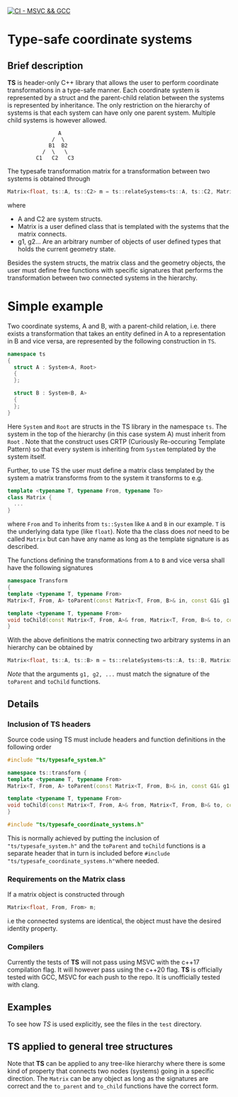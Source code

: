 [![CI - MSVC && GCC](https://github.com/KlasMvW/typesafe_coordinate_systems/actions/workflows/cmake.yml/badge.svg)](https://github.com/KlasMvW/typesafe_coordinate_systems/actions/workflows/cmake.yml)

# Type-safe coordinate systems

## Brief description

**TS** is header-only C++ library that allows the user to perform coordinate transformations in a type-safe manner.
Each coordinate system is represented by a struct and the parent-child relation between the systems is represented by inheritance. The only restriction on the hierarchy of systems is that each system can have only one parent system.
Multiple child systems is however allowed.

```
                A
              /  \
             B1  B2
           /  \   \
         C1   C2   C3
```

The typesafe transformation matrix for a transformation between two systems is obtained through

```c++
Matrix<float, ts::A, ts::C2> m = ts::relateSystems<ts::A, ts::C2, Matrix>(g1, g2....);
```
where 


* A and C2 are system structs.
* Matrix is a user defined class that is templated with the systems that the matrix connects.
* g1, g2... Are an arbitrary number of objects of user defined types that holds the current geometry state.

Besides the system structs, the matrix class and the geometry objects, the user must define free functions with specific signatures that performs the transformation between two connected systems in the hierarchy.

# Simple example

Two coordinate systems, A and B, with a parent-child relation, i.e. there exists a transformation that takes an entity defined in A to a representation in B and vice versa, are represented by the following construction in `TS`. 

```c++
namespace ts
{
  struct A : System<A, Root>
  {
  };

  struct B : System<B, A>
  {
  };
}
```

Here `System` and `Root` are structs in the TS library in the namespace `ts`. The system in the top of the hierarchy (in this case system A) must inherit from `Root` . Note that the construct uses CRTP (Curiously Re-occuring Template Pattern) so that every system is inheriting from `System` templated by the system itself.

Further, to use TS the user must define a matrix class templated by the system a matrix transforms from to the system it transforms to e.g.

```c++
template <typename T, typename From, typename To>
class Matrix {
  ...
}

```
where `From` and `To` inherits from `ts::System` like `A` and `B` in our example. `T` is the underlying data type (like `float`).
Note tha the class does *not* need to be called `Matrix` but can have any name as long as the template signature is as described.

The functions defining the transformations from `A` to `B`  and vice versa shall have the following signatures

```c++
namespace Transform
{
template <typename T, typename From>
Matrix<T, From, A> toParent(const Matrix<T, From, B>& in, const G1& g1, const G2& g2, ...);

template <typename T, typename From>
void toChild(const Matrix<T, From, A>& from, Matrix<T, From, B>& to, const G1& g1, const G2& g2, ...);
}
```
With the above definitions the matrix connecting two arbitrary systems in an hierarchy can be obtained by

```c++
Matrix<float, ts::A, ts::B> m = ts::relateSystems<ts::A, ts::B, Matrix>(g1, g2, ...);
```
*Note* that the arguments `g1, g2, ...` must match the signature of the `toParent` and `toChild` functions. 

## Details

### Inclusion of TS headers

Source code using TS must include headers and function definitions in the following order
```c++
#include "ts/typesafe_system.h"

namespace ts::transform {
template <typename T, typename From>
Matrix<T, From, A> toParent(const Matrix<T, From, B>& in, const G1& g1, const G2& g2, ...);

template <typename T, typename From>
void toChild(const Matrix<T, From, A>& from, Matrix<T, From, B>& to, const G1& g1, const G2& g2, ...);
}

#include "ts/typesafe_coordinate_systems.h"
```

This is normally achieved by putting the inclusion of `"ts/typesafe_system.h"` and the `toParent` and `toChild` functions is a separate header that in turn is included before `#include "ts/typesafe_coordinate_systems.h"`where needed.

### Requirements on the Matrix class

If a matrix object is constructed through
```c++
Matrix<float, From, From> m;
```
i.e the connected systems are identical, the object must have the desired identity property.

### Compilers

Currently the tests of **TS** will not pass using MSVC with the c++17 compilation flag. It will however pass using the c++20 flag. **TS** is officially tested with GCC, MSVC for each push to the repo. It is unofficially tested with clang.  

## Examples

To see how *TS* is used explicitly, see the files in the `test` directory.

## TS applied to general tree structures

Note that **TS** can be applied to any tree-like hierarchy where there is some kind of property that connects two nodes (systems) going in a specific direction. The `Matrix` can be any object as long as the signatures are correct and the `to_parent` and `to_child` functions have the correct form.  
